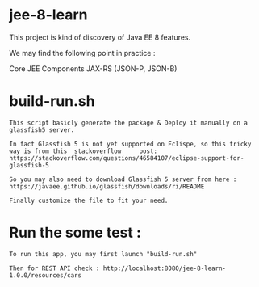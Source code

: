 # jee-8-learn


This project is kind of discovery of Java EE 8 features.

We may find the following point in practice :
  
  Core JEE Components
  JAX-RS (JSON-P, JSON-B)
  
  
# build-run.sh
	
	This script basicly generate the package & Deploy it manually on a glassfish5 server.
	
	In fact Glassfish 5 is not yet supported on Eclispe, so this tricky way is from this  stackoverflow 	post:	https://stackoverflow.com/questions/46584107/eclipse-support-for-glassfish-5
	
	So you may also need to download Glassfish 5 server from here : https://javaee.github.io/glassfish/downloads/ri/README
	
	Finally customize the file to fit your need.
	

# Run the some test :

	To run this app, you may first launch "build-run.sh"
	
	Then for REST API check : http://localhost:8080/jee-8-learn-1.0.0/resources/cars
